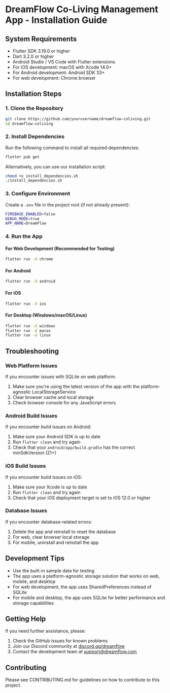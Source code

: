 # DreamFlow Co-Living Management App - Installation Guide

## System Requirements

- Flutter SDK 3.19.0 or higher
- Dart 3.2.0 or higher
- Android Studio / VS Code with Flutter extensions
- For iOS development: macOS with Xcode 14.0+
- For Android development: Android SDK 33+
- For web development: Chrome browser

## Installation Steps

### 1. Clone the Repository

```bash
git clone https://github.com/yourusername/dreamflow-coliving.git
cd dreamflow-coliving
```

### 2. Install Dependencies

Run the following command to install all required dependencies:

```bash
flutter pub get
```

Alternatively, you can use our installation script:

```bash
chmod +x install_dependencies.sh
./install_dependencies.sh
```

### 3. Configure Environment

Create a `.env` file in the project root (if not already present):

```bash
FIREBASE_ENABLED=false
DEBUG_MODE=true
APP_NAME=DreamFlow
```

### 4. Run the App

#### For Web Development (Recommended for Testing)

```bash
flutter run -d chrome
```

#### For Android

```bash
flutter run -d android
```

#### For iOS

```bash
flutter run -d ios
```

#### For Desktop (Windows/macOS/Linux)

```bash
flutter run -d windows
flutter run -d macos
flutter run -d linux
```

## Troubleshooting

### Web Platform Issues

If you encounter issues with SQLite on web platform:

1. Make sure you're using the latest version of the app with the platform-agnostic LocalStorageService
2. Clear browser cache and local storage
3. Check browser console for any JavaScript errors

### Android Build Issues

If you encounter build issues on Android:

1. Make sure your Android SDK is up to date
2. Run `flutter clean` and try again
3. Check that your `android/app/build.gradle` has the correct minSdkVersion (21+)

### iOS Build Issues

If you encounter build issues on iOS:

1. Make sure your Xcode is up to date
2. Run `flutter clean` and try again
3. Check that your iOS deployment target is set to iOS 12.0 or higher

### Database Issues

If you encounter database-related errors:

1. Delete the app and reinstall to reset the database
2. For web, clear browser local storage
3. For mobile, uninstall and reinstall the app

## Development Tips

- Use the built-in sample data for testing
- The app uses a platform-agnostic storage solution that works on web, mobile, and desktop
- For web development, the app uses SharedPreferences instead of SQLite
- For mobile and desktop, the app uses SQLite for better performance and storage capabilities

## Getting Help

If you need further assistance, please:

1. Check the GitHub issues for known problems
2. Join our Discord community at [discord.gg/dreamflow](https://discord.gg/dreamflow)
3. Contact the development team at support@dreamflow.com

## Contributing

Please see CONTRIBUTING.md for guidelines on how to contribute to this project. 